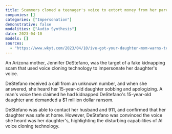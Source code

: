```yaml
---
title: Scammers cloned a teenager's voice to extort money from her parents in fake kidnapping operation
companies: []
categories: ["Impersonation"]
demonstrative: false
modalities: ["Audio Synthesis"]
date: 2023-04-10
models: []
sources:
  - "https://www.wkyt.com/2023/04/10/ive-got-your-daughter-mom-warns-terrifying-ai-voice-cloning-scam-that-faked-kidnapping/"
---
```


An Arizona mother, Jennifer DeStefano, was the target of a fake kidnapping scam that used voice cloning technology to impersonate her daughter's voice.

DeStefano received a call from an unknown number, and when she answered, she heard her 15-year-old daughter sobbing and apologizing. A man's voice then claimed he had kidnapped DeStefano's 15-year-old daughter and demanded a $1 million dollar ransom.

DeStefano was able to contact her husband and 911, and confirmed that her daughter was safe at home. However, DeStefano was convinced the voice she heard was her daughter's, highlighting the disturbing capabilities of AI voice cloning technology.
